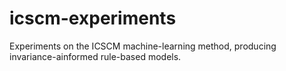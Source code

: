 # icscm-experiments
Experiments on the ICSCM machine-learning method, producing invariance-ainformed rule-based models.
